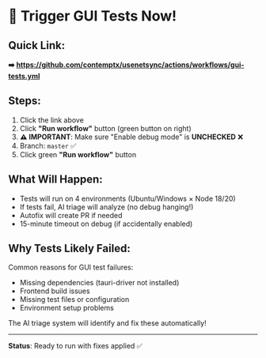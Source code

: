 # 🚀 Trigger GUI Tests Now!

## Quick Link:
**➡️ https://github.com/contemptx/usenetsync/actions/workflows/gui-tests.yml**

## Steps:
1. Click the link above
2. Click **"Run workflow"** button (green button on right)
3. **⚠️ IMPORTANT**: Make sure "Enable debug mode" is **UNCHECKED** ❌
4. Branch: `master` ✅
5. Click green **"Run workflow"** button

## What Will Happen:
- Tests will run on 4 environments (Ubuntu/Windows × Node 18/20)
- If tests fail, AI triage will analyze (no debug hanging!)
- Autofix will create PR if needed
- 15-minute timeout on debug (if accidentally enabled)

## Why Tests Likely Failed:
Common reasons for GUI test failures:
- Missing dependencies (tauri-driver not installed)
- Frontend build issues
- Missing test files or configuration
- Environment setup problems

The AI triage system will identify and fix these automatically!

---
**Status**: Ready to run with fixes applied ✅